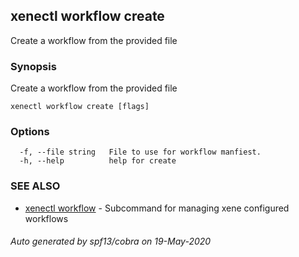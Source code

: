 ## xenectl workflow create

Create a workflow from the provided file

### Synopsis

Create a workflow from the provided file

```
xenectl workflow create [flags]
```

### Options

```
  -f, --file string   File to use for workflow manfiest.
  -h, --help          help for create
```

### SEE ALSO

* [xenectl workflow](xenectl_workflow.md)	 - Subcommand for managing xene configured workflows

###### Auto generated by spf13/cobra on 19-May-2020

